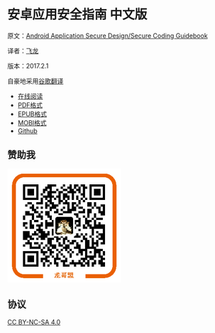 # 安卓应用安全指南 中文版

原文：[Android Application Secure Design/Secure Coding Guidebook](http://www.jssec.org/dl/android_securecoding_en.pdf)

译者：[飞龙](https://github.com/wizardforcel)

版本：2017.2.1

自豪地采用[谷歌翻译](https://translate.google.cn/)

+ [在线阅读](https://www.gitbook.com/book/wizardforcel/android-app-sec-guidebook/details)
+ [PDF格式](https://www.gitbook.com/download/pdf/book/wizardforcel/android-app-sec-guidebook)
+ [EPUB格式](https://www.gitbook.com/download/epub/book/wizardforcel/android-app-sec-guidebook)
+ [MOBI格式](https://www.gitbook.com/download/mobi/book/wizardforcel/android-app-sec-guidebook)
+ [Github](https://github.com/wizardforcel/android-app-sec-guidebook-zh)

## 赞助我

![](img/qr_alipay.png)

## 协议

[CC BY-NC-SA 4.0](http://creativecommons.org/licenses/by-nc-sa/4.0/)
